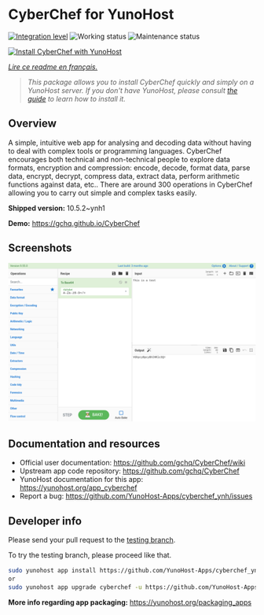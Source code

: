 <!--
N.B.: This README was automatically generated by https://github.com/YunoHost/apps/tree/master/tools/README-generator
It shall NOT be edited by hand.
-->

# CyberChef for YunoHost

[![Integration level](https://dash.yunohost.org/integration/cyberchef.svg)](https://dash.yunohost.org/appci/app/cyberchef) ![Working status](https://ci-apps.yunohost.org/ci/badges/cyberchef.status.svg) ![Maintenance status](https://ci-apps.yunohost.org/ci/badges/cyberchef.maintain.svg)

[![Install CyberChef with YunoHost](https://install-app.yunohost.org/install-with-yunohost.svg)](https://install-app.yunohost.org/?app=cyberchef)

*[Lire ce readme en français.](./README_fr.md)*

> *This package allows you to install CyberChef quickly and simply on a YunoHost server.
If you don't have YunoHost, please consult [the guide](https://yunohost.org/#/install) to learn how to install it.*

## Overview

A simple, intuitive web app for analysing and decoding data without having to deal with complex tools or programming languages. CyberChef encourages both technical and non-technical people to explore data formats, encryption and compression: encode, decode, format data, parse data, encrypt, decrypt, compress data, extract data, perform arithmetic functions against data, etc.. There are around 300 operations in CyberChef allowing you to carry out simple and complex tasks easily.


**Shipped version:** 10.5.2~ynh1

**Demo:** https://gchq.github.io/CyberChef

## Screenshots

![Screenshot of CyberChef](./doc/screenshots/cyberchef_ynh.png)

## Documentation and resources

* Official user documentation: <https://github.com/gchq/CyberChef/wiki>
* Upstream app code repository: <https://github.com/gchq/CyberChef>
* YunoHost documentation for this app: <https://yunohost.org/app_cyberchef>
* Report a bug: <https://github.com/YunoHost-Apps/cyberchef_ynh/issues>

## Developer info

Please send your pull request to the [testing branch](https://github.com/YunoHost-Apps/cyberchef_ynh/tree/testing).

To try the testing branch, please proceed like that.

``` bash
sudo yunohost app install https://github.com/YunoHost-Apps/cyberchef_ynh/tree/testing --debug
or
sudo yunohost app upgrade cyberchef -u https://github.com/YunoHost-Apps/cyberchef_ynh/tree/testing --debug
```

**More info regarding app packaging:** <https://yunohost.org/packaging_apps>
